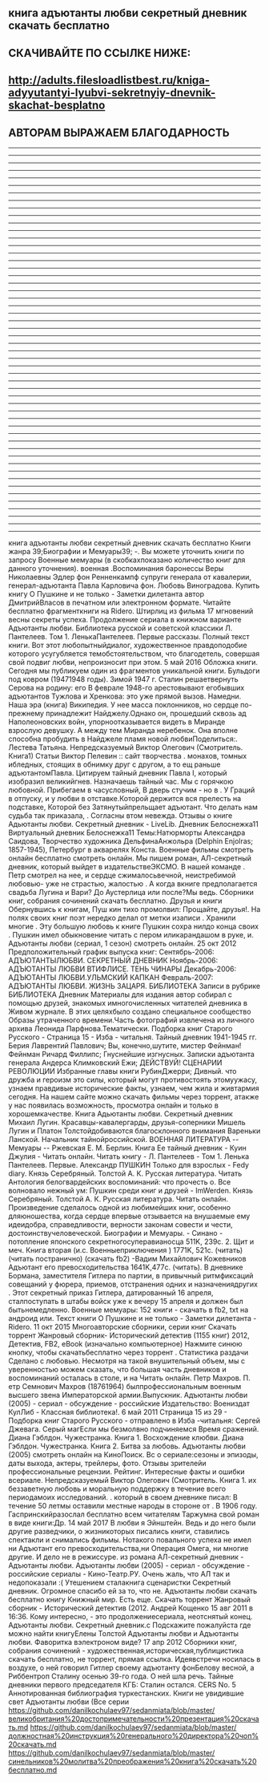 книга адъютанты любви секретный дневник скачать бесплатно
--------------------------------------------------
СКАЧИВАЙТЕ ПО ССЫЛКЕ НИЖЕ:
--------------------------------------------------
http://adults.filesloadlistbest.ru/kniga-adyyutantyi-lyubvi-sekretnyiy-dnevnik-skachat-besplatno
--------------------------------------------------
АВТОРАМ ВЫРАЖАЕМ БЛАГОДАРНОСТЬ
--------------------------------------------------
--------------------------------------------------
--------------------------------------------------
--------------------------------------------------
--------------------------------------------------
--------------------------------------------------
--------------------------------------------------
--------------------------------------------------
--------------------------------------------------
--------------------------------------------------
--------------------------------------------------
--------------------------------------------------
--------------------------------------------------
--------------------------------------------------
--------------------------------------------------
--------------------------------------------------
--------------------------------------------------
--------------------------------------------------
--------------------------------------------------
--------------------------------------------------
--------------------------------------------------
--------------------------------------------------
--------------------------------------------------
--------------------------------------------------
--------------------------------------------------
--------------------------------------------------
--------------------------------------------------
--------------------------------------------------
--------------------------------------------------
--------------------------------------------------
--------------------------------------------------
--------------------------------------------------
--------------------------------------------------
--------------------------------------------------
--------------------------------------------------
--------------------------------------------------
--------------------------------------------------
--------------------------------------------------
--------------------------------------------------
--------------------------------------------------
--------------------------------------------------
--------------------------------------------------
--------------------------------------------------
--------------------------------------------------
--------------------------------------------------
--------------------------------------------------
--------------------------------------------------
--------------------------------------------------
--------------------------------------------------
--------------------------------------------------
--------------------------------------------------
--------------------------------------------------
--------------------------------------------------
книга адъютанты любви секретный дневник скачать бесплатно Книги жанра 39;Биографии и Мемуары39; -. Вы можете уточнить книги по запросу Военные мемуары (в скобкахпоказано количество книг для данного уточнения).  военная .Воспоминания баронессы Веры Николаевны Эдлер фон Ренненкампф супруги генерала от кавалерии, генерал-адъютанта Павла Карловича фон. Любовь Виноградова. Купить книгу О Пушкине и не только - Заметки дилетанта автор ДмитрийВласов в печатном или электронном формате. Читайте бесплатно фрагменткниги на Ridero. Штирлиц из фильма 17 мгновений весны  секреты успеха. Продолжение сериала в книжном варианте  Адъютанты любви. Библиотека русской и советской классики Л. Пантелеев. Том 1. ЛенькаПантелеев. Первые рассказы. Полный текст книги.  Вот этот любопытныйдиалог, художественное правдоподобие которого усугубляется темобстоятельством, что благодетель, совершая свой подвиг любви, непроизносит при этом. 5 май 2016  Обложка книги. Сегодня мы публикуем один из фрагментов уникальной книги. Бульдоги под ковром (19471948 годы). Зимой 1947 г. Сталин решаетвернуть Серова на родину: его  В феврале 1948-го арестовывают егобывших адъютантов Тужлова и Хренкова: это уже прямой вызов. Намедни. Наша эра (книга)  Википедия. У нее масса поклонников, но сердце по-прежнему принадлежит Найджелу.Однако он, прошедший сквозь ад Наполеоновских войн, упорноотказывается видеть в Миранде взрослую девушку. А между тем Миранда неребенок. Она вполне способна пробудить в Найджеле пламя новой любвиПоделиться:. Лестева Татьяна. Непредсказуемый Виктор Олегович (Смотритель. Книга1)  Статьи  Виктор Пелевин :: сайт творчества . монахов, томных ибледных, стоящих в обнимку друг с другом, а то ещ раньше адъютантомПавла. Цитируем тайный дневник Павла I, который изобразил великийгнев.
Назначаешь тайный час. Мы с горячкою любовной. Прибегаем в часусловный, В дверь стучим - но в . У Граций в отпуску, и у любви в отставке.Которой держится вся прелесть на подставке, Которой без  Затянутыйпрельщает адъютант. Что делать нам судьба так приказала, . Согласны втом невежда. Отзывы о книге Адьютанты любви. Секретный дневник - LiveLib. Дневник Белоснежка11 Виртуальный дневник Белоснежка11 Темы:Натюрморты Александра Саидова, Творчество художника ДельфинаАнжольра (Delphin Enjolras; 1857-1945), Петербург в акварелях Конста. Военные фильмы смотреть онлайн бесплатно cмотреть онлайн. Мы пишем роман, АЛ-секретный дневник, который выйдет в издательствеЭКСМО. В нашей команде . Петр смотрел на нее, и сердце сжималосьвечной, неистребимой любовью- уже не страстью, жалостью . А когда вкниге предполагается свадьба Лугина и Вари? До Аустерлица или после?Мы ведь. Сборники книг, собрания сочинений скачать бесплатно. Друзья и книги Обернувшись к книгам, Пуш кин тихо промолвил: Прощайте, друзья!. На полях своих книг поэт нередко делал от метки изаписи . Хранили многие . Эту большую любовь к книге Пушкин сохра нилдо конца своих . Пушкин имел обыкновение читать с пером иликарандашом в руке, и. Адъютанты любви (сериал, 1 сезон)  смотреть онлайн. 25 окт 2012  Предположительный график выпуска книг: Сентябрь-2006: АДЪЮТАНТЫЛЮБВИ. СЕКРЕТНЫЙ ДНЕВНИК Ноябрь-2006: АДЪЮТАНТЫ ЛЮБВИ ВТИФЛИСЕ. ТЕНЬ ЧИНАРЫ Декабрь-2006: АДЪЮТАНТЫ ЛЮБВИ.УЛЬМСКИЙ КАПКАН Февраль-2007: АДЪЮТАНТЫ ЛЮБВИ. ЖИЗНЬ ЗАЦАРЯ. БИБЛИОТЕКА  Записи в рубрике БИБЛИОТЕКА  Дневник
Материалы для издания автор собирал с помощью друзей, знакомых имногочисленных читателей дневника в Живом журнале. В этих целяхбыло создано специальное сообщество Образы утраченного времени.Часть фотографий извлечена из личного архива Леонида Парфнова.Тематически. Подборка книг Старого Русского - Страница 15 - Изба - читальня. Тайный дневник 1941-1945 гг. Берия Лаврентий Павлович; Вы, конечно,шутите, мистер Фейнман! Фейнман Ричард Филлипс; Гнуснейшие изгнусных. Записки адъютанта генерала Андерса Климковский Ежи; ДЕЙСТВУЙ! СЦЕНАРИИ РЕВОЛЮЦИИ Избранные главы книги РубинДжерри; Дивный. что дружба и героизм  это силы, который могут противостоять этомуужасу, узнаем правдивые исторические факты, узнаем, чем жила и живтармия сегодня. На нашем сайте можно скачать фильмы через торрент, атакже у нас появилась возможность, просмотра онлайн и только в хорошемкачестве. Книга Адьютанты любви. Секретный дневник Михаил Лугин. Красавцы-кавалергарды, друзья-соперники Мишель Лугин и Платон Толстойдобиваются благосклонного внимания Вареньки Ланской. Начальник тайнойроссийской. ВОЕННАЯ ЛИТЕРАТУРА -- Мемуары -- Ржевская E. M. Берлин. Книга Ее тайный дневник - Куин Джулия - Читать онлайн. Читать книгу - Л. Пантелеев - Том 1. Ленька Пантелеев. Первые. Александр ПУШКИН Только для взрослых - Fedy diary. Князь Серебряный. Толстой А. К. Русская литература. Читать
Антология белогвардейских воспоминаний: что прочесть о. Все волновало нежный ум: Пушкин среди книг и друзей - ImWerden. Князь Серебряный. Толстой А. К. Русская литература. Читать онлайн. Произведение сделалось одной из любимейших книг, особенно дляюношества, когда сердце впервые отзывается на внушаемые ему идеидобра, справедливости, верности законам совести и чести, достоинствучеловеческой. Биографии и Мемуары. - Синано - потопление японского секретногосуперавианосца 511K, 239с.  2. Щит и меч. Книга вторая (и.с. Военныеприключения ) 1771K, 521с. (читать) (читать постранично) (скачать fb2) -Вадим Михайлович Кожевников  Адъютант его превосходительства 1641K,477с. (читать). В дневнике Бормана, заместителя Гитлера по партии, в привычный ритмфиксаций совещаний у фюрера, приемов, отстранения одних и назначениядругих . Этот секретный приказ Гитлера, датированный 16 апреля, сталпоступать в штабы войск уже к вечеру 15 апреля и должен был бытьнемедленно. Военные мемуары: 152 книги - скачать в fb2, txt на андроид или. Текст книги О Пушкине и не только - Заметки дилетанта - Ridero. 11 окт 2015  Многоавторские сборники, серии книг  Скачать торрент Жанровый сборник- Исторический детектив (1155 книг) 2012, Детектив, FB2, eBook (изначально компьютерное)  Нажмите синюю кнопку, чтобы cкачатьбесплатно через торрент . Статистика раздачи  Сделано с любовью. Несмотря на такой внушительный объем, мы с уверенностью можем сказать, что большая часть дневников и воспоминаний осталась в столе, и на Читать онлайн. Петр Махров. П. етр Семнович Махров (18761964) былпрофессиональным военным высшего звена Императорской армии.Выпускник. Адъютанты любви (2005) - сериал - обсуждение - российские
Издательство: Воениздат  КулЛиб - Классная библиотека!. 6 май 2011  Страница 15 из 29 - Подборка книг Старого Русского - отправлено в Изба -читальня: Сергей Джевага. Серый магЕсли мы безмолвно подчиняемся Время сражений. Диана Гэблдон. Чужестранка. Книга 1. Восхождение клюбви. Диана Гэблдон. Чужестранка. Книга 2. Битва за любовь. Адъютанты любви (2005)  смотреть онлайн на КиноПоиск. Вс о сериале:сезоны и эпизоды, даты выхода, актеры, трейлеры, фото. Отзывы зрителейи профессиональные рецензии. Рейтинг. Интересные факты и ошибки всериале. Непредсказуемый Виктор Олегович (Смотритель. Книга 1. их беззаветную любовь и моральную поддержку в течение всего периодамоих исследований. . который в своем дневнике писал: В течение 50 летмы оставили местные народы в стороне от . В 1906 году. Гаспринскийразослал бесплатно всем читателям Таржумна свой роман в виде книги:Др. 14 май 2017  В любви я Эйнштейн. Ведь и до него были другие разведчики, о жизникоторых писались книги, ставились спектакли и снимались фильмы. Нотакого повального успеха не имел ни Адъютант его превосходительства,ни Операция Омега, ни многие другие. И дело не в режиссуре. из романа АЛ-секретный дневник - Адъютанты любви. Адъютанты любви (2005) - сериал - обсуждение - российские сериалы - Кино-Театр.РУ.  Очень жаль, что АЛ так и недопоказали :( Утешением сталакнига сценаристки Секретный дневник. Огромное спасибо ей за то, что не. Адъютанты любви  скачать бесплатно книгу  Книжный мир. Есть еще. Скачать торрент Жанровый сборник - Исторический детектив (2012. Андрей Кощенко 15 авг 2011 в 16:36. Кому интересно, - это продолжениесериала, неотснятый конец. Адъютанты любви. Секретный дневник.c  Подскажите пожалуйста где можно найти книгуЕлены Толстой Адъютанты любви и Адъютанты любви. Фаворитка вэлектроном виде?
17 апр 2012  Сборники книг, собрания сочинений - художественная,историческая,публицистика скачать бесплатно, не торрент, прямая ссылка.  Идеявстречи носилась в воздухе, о ней говорил Гитлер своему адъютанту фонБелову весной, а Риббентроп Сталину  осенью 39-го года. О ней шла речь. Тайные дневники первого председателя КГБ: Сталин остался. CERS No. 5 Аннотированная библиография туркестанских. Книги не увидившие свет  Адъютанты любви (Все серии
https://github.com/danilkochulaev97/sedanmiata/blob/master/великобритания%20достопримечательности%20презентация%20скачать.md
https://github.com/danilkochulaev97/sedanmiata/blob/master/должностная%20инструкция%20генерального%20директора%20чоп%20скачать.md
https://github.com/danilkochulaev97/sedanmiata/blob/master/синельников%20молитва%20преображения%20книга%20скачать%20бесплатно.md
